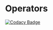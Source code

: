 # Operators
[![Codacy Badge](https://api.codacy.com/project/badge/Grade/123cbc3ceae442288e793efaed390334)](https://app.codacy.com/manual/99002520/Operators?utm_source=github.com&utm_medium=referral&utm_content=99002520/Operators&utm_campaign=Badge_Grade_Dashboard)